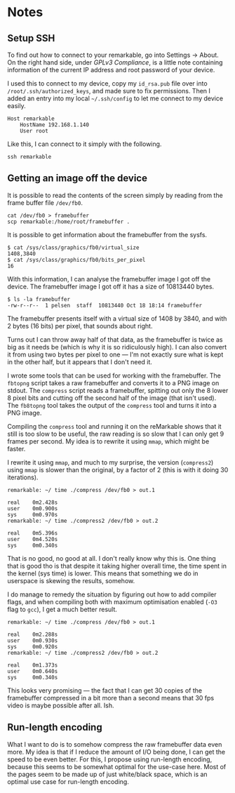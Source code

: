 # Notes

## Setup SSH

To find out how to connect to your remarkable, go into Settings -> About. On
the right hand side, under *GPLv3 Compliance*, is a little note containing
information of the current IP address and root password of your device.

I used this to connect to my device, copy my `id_rsa.pub` file over into
`/root/.ssh/authorized_keys`, and made sure to fix permissions. Then I added an
entry into my local `~/.ssh/config` to let me connect to my device easily.

```ssh
Host remarkable
    HostName 192.168.1.140
    User root
```

Like this, I can connect to it simply with the following.

    ssh remarkable

## Getting an image off the device

It is possible to read the contents of the screen simply by reading from the
frame buffer file `/dev/fb0`.

    cat /dev/fb0 > framebuffer
    scp remarkable:/home/root/framebuffer .

It is possible to get information about the framebuffer from the sysfs.

    $ cat /sys/class/graphics/fb0/virtual_size
    1408,3840
    $ cat /sys/class/graphics/fb0/bits_per_pixel
    16

With this information, I can analyse the framebuffer image I got off the device. The framebuffer image I got off it has a size of 10813440 bytes.

    $ ls -la framebuffer
    -rw-r--r--  1 pelsen  staff  10813440 Oct 18 18:14 framebuffer

The framebuffer presents itself with a virtual size of 1408 by 3840, and with 2 bytes (16 bits) per pixel, that sounds about right.

Turns out I can throw away half of that data, as the framebuffer is twice as
big as it needs be (which is why it is so ridiculously high). I can also
convert it from using two bytes per pixel to one — I'm not exactly sure what is
kept in the other half, but it appears that I don't need it.

I wrote some tools that can be used for working with the framebuffer. The
`fbtopng` script takes a raw framebuffer and converts it to a PNG image on
stdout. The `compress` script reads a framebuffer, spitting out only the 8
lower 8 pixel bits and cutting off the second half of the image (that isn't
used). The `fb8topng` tool takes the output of the `compress` tool and turns it
into a PNG image.

Compiling the `compress` tool and running it on the reMarkable shows that it
still is too slow to be useful, the raw reading is so slow that I can only get
9 frames per second. My idea is to rewrite it using `mmap`, which might be
faster.

I rewrite it using `mmap`, and much to my surprise, the version (`compress2`)
using `mmap` is slower than the original, by a factor of 2 (this is with it doing 30 iterations).

	remarkable: ~/ time ./compress /dev/fb0 > out.1

	real    0m2.428s
	user    0m0.900s
	sys     0m0.970s
	remarkable: ~/ time ./compress2 /dev/fb0 > out.2

	real    0m5.396s
	user    0m4.520s
	sys     0m0.340s

That is no good, no good at all. I don't really know why this is. One thing
that is good tho is that despite it taking higher overall time, the time spent
in the kernel (sys time) is lower. This means that something we do in userspace
is skewing the results, somehow.

I do manage to remedy the situation by figuring out how to add compiler flags,
and when compiling both with maximum optimisation enabled (`-O3` flag to
`gcc`), I get a much better result.

	remarkable: ~/ time ./compress /dev/fb0 > out.1

	real    0m2.288s
	user    0m0.930s
	sys     0m0.920s
	remarkable: ~/ time ./compress2 /dev/fb0 > out.2

	real    0m1.373s
	user    0m0.640s
	sys     0m0.340s

This looks very promising — the fact that I can get 30 copies of the
framebuffer compressed in a bit more than a second means that 30 fps video is
maybe possible after all. Ish.

## Run-length encoding

What I want to do is to somehow compress the raw framebuffer data even more. My
idea is that if I reduce the amount of I/O being done, I can get the speed to
be even better. For this, I propose using run-length encoding, because this
seems to be somewhat optimal for the use-case here. Most of the pages seem to
be made up of just white/black space, which is an optimal use case for
run-length encoding.
